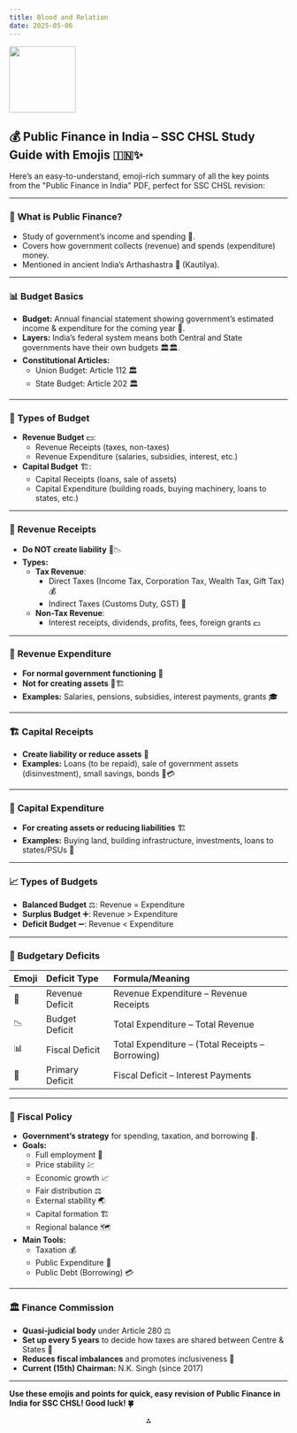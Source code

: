 ```yaml
---
title: Blood and Relation
date: 2025-05-06
---
```


<img src="https://r2cdn.perplexity.ai/pplx-full-logo-primary-dark%402x.png" class="logo" width="120"/>

## 💰 Public Finance in India – SSC CHSL Study Guide with Emojis 🇮🇳✨

Here’s an easy-to-understand, emoji-rich summary of all the key points from the "Public Finance in India" PDF, perfect for SSC CHSL revision:

---

### 🏦 **What is Public Finance?**

- Study of government’s income and spending 💸.
- Covers how government collects (revenue) and spends (expenditure) money.
- Mentioned in ancient India’s Arthashastra 📜 (Kautilya).

---

### 📊 **Budget Basics**

- **Budget:** Annual financial statement showing government’s estimated income \& expenditure for the coming year 📅.
- **Layers:** India’s federal system means both Central and State governments have their own budgets 🏛️🏛️.
- **Constitutional Articles:**
    - Union Budget: Article 112 🏛️
    - State Budget: Article 202 🏛️

---

### 💼 **Types of Budget**

- **Revenue Budget** 💵:
    - Revenue Receipts (taxes, non-taxes)
    - Revenue Expenditure (salaries, subsidies, interest, etc.)
- **Capital Budget** 🏗️:
    - Capital Receipts (loans, sale of assets)
    - Capital Expenditure (building roads, buying machinery, loans to states, etc.)

---

### 💸 **Revenue Receipts**

- **Do NOT create liability** 🚫📉
- **Types:**
    - **Tax Revenue**:
        - Direct Taxes (Income Tax, Corporation Tax, Wealth Tax, Gift Tax) 💰
        - Indirect Taxes (Customs Duty, GST) 🛒
    - **Non-Tax Revenue**:
        - Interest receipts, dividends, profits, fees, foreign grants 💵

---

### 🏦 **Revenue Expenditure**

- **For normal government functioning** 🏢
- **Not for creating assets** 🚫🏗️
- **Examples:** Salaries, pensions, subsidies, interest payments, grants 🎓

---

### 🏗️ **Capital Receipts**

- **Create liability or reduce assets** 🏦
- **Examples:** Loans (to be repaid), sale of government assets (disinvestment), small savings, bonds 🏦💳

---

### 🏢 **Capital Expenditure**

- **For creating assets or reducing liabilities** 🏗️
- **Examples:** Buying land, building infrastructure, investments, loans to states/PSUs 🏢

---

### 📈 **Types of Budgets**

- **Balanced Budget** ⚖️: Revenue = Expenditure
- **Surplus Budget** ➕: Revenue > Expenditure
- **Deficit Budget** ➖: Revenue < Expenditure

---

### 🧮 **Budgetary Deficits**

| Emoji | Deficit Type | Formula/Meaning |
| :-- | :-- | :-- |
| 💸 | Revenue Deficit | Revenue Expenditure – Revenue Receipts |
| 📉 | Budget Deficit | Total Expenditure – Total Revenue |
| 📊 | Fiscal Deficit | Total Expenditure – (Total Receipts – Borrowing) |
| 🧾 | Primary Deficit | Fiscal Deficit – Interest Payments |


---

### 🏦 **Fiscal Policy**

- **Government’s strategy** for spending, taxation, and borrowing 💼.
- **Goals:**
    - Full employment 👷
    - Price stability 💹
    - Economic growth 📈
    - Fair distribution ⚖️
    - External stability 🌏
    - Capital formation 🏗️
    - Regional balance 🗺️
- **Main Tools:**
    - Taxation 💰
    - Public Expenditure 🏢
    - Public Debt (Borrowing) 💳

---

### 🏛️ **Finance Commission**

- **Quasi-judicial body** under Article 280 ⚖️
- **Set up every 5 years** to decide how taxes are shared between Centre \& States 🤝
- **Reduces fiscal imbalances** and promotes inclusiveness 👫
- **Current (15th) Chairman:** N.K. Singh (since 2017)

---

**Use these emojis and points for quick, easy revision of Public Finance in India for SSC CHSL! Good luck! 🍀**

<div style="text-align: center">⁂</div>

[^1]: Public-Finance-In-India.pdf

